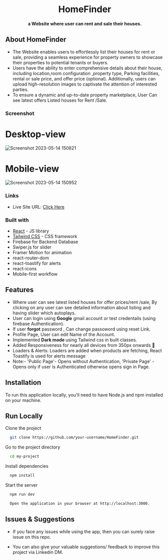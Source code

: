 
<h1 align="center">
 HomeFinder
  <br>
</h1>
<h4 align="center"> a Website where user can rent and sale their houses.</h4>





## About HomeFinder
- The Website enables users to effortlessly list their houses for rent or sale, providing a seamless experience for property owners to showcase their properties to potential tenants or buyers.
- Users have the ability to enter comprehensive details about their house, including location,room configuration ,property type, Parking facilities, rental or sale price, and offer price (optional). Additionally, users can upload high-resolution images  to captivate the attention of interested parties.
- To ensure a dynamic and up-to-date property marketplace, User Can see latest offers Listed houses for Rent /Sale.



### Screenshot
 # Desktop-view
![Screenshot 2023-05-14 150821](https://github.com/Mudassirkhan2/HomeFinder/assets/106579572/90016c65-a26f-43a0-9786-7e4ecc693818)


 # Mobile-view
 

![Screenshot 2023-05-14 150952](https://github.com/Mudassirkhan2/HomeFinder/assets/106579572/2ab5c533-45c8-4266-9f23-a7e723648a50) 


### Links

- Live Site URL: [Click Here](https://home-finder-khan.vercel.app/)



### Built with
- [React](https://reactjs.org/) - JS library
- [Tailwind CSS](https://tailwindcss.com/) - CSS framework
- Firebase for Backend Database
- Swiper.js for slider
- Framer Motion for animation 
- react-router-dom
- react-toastify for alerts
- react-icons 
- Mobile-first workflow

## Features

* Where user can see latest listed houses for offer prices/rent /sale, By clicking on any user can see detailed information about listing and having slider which autoplays.
* User can login using <b>Google</b> gmail  account or test credentails (using firebase Authentication).
* If user  <b>forgot</b> password , Can change passoword using reset Link.
* Profile Page, User can edit Name of the Account.
* Implemented <b> Dark mode </b>using Tailwind css in built classes.
* Added Responsiveness for nearly all devices from 350px onwards :tada:
* Loaders & Alerts: Loaders are added when products are fetching, React Toastify is used for alerts message
* Note:- 'Public Page'- Opens without Authentication, 'Private Page' - Opens only if user is Authenticated otherwise opens sign in  Page.


## Installation

To run this application locally, you'll need to have Node.js and npm installed on your machine.


    
## Run Locally

Clone the project

```bash
  git clone https://github.com/your-username/HomeFinder.git
```
Go to the project directory

```bash
  cd my-project
```

Install dependencies

```bash
  npm install
```

Start the server

```bash
  npm run dev
```


```bash
  Open the application in your browser at http://localhost:3000.
```

## Issues & Suggestions

* If you face any issues while using the app, then you can surely raise issue on this repo.


* You can also give your valuable suggestions/ feedback to improve this project via Linkedin DM.
